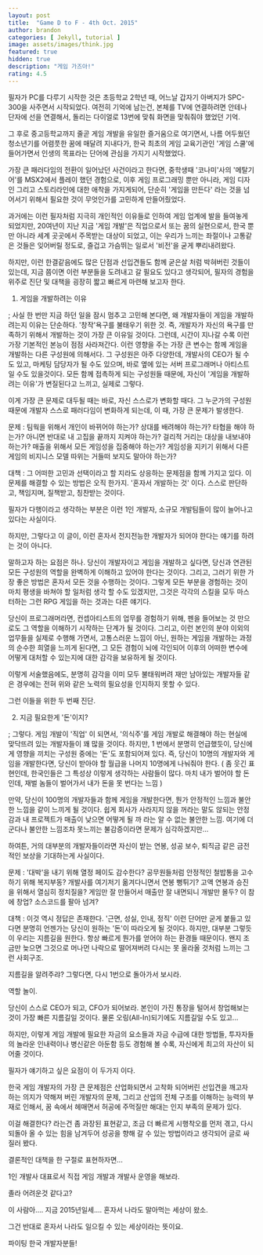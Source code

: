 ```yaml
---
layout: post
title:  "Game D to F - 4th Oct. 2015"
author: brandon
categories: [ Jekyll, tutorial ]
image: assets/images/think.jpg
featured: true
hidden: true
description: "게임 가즈아!"
rating: 4.5
---
```


필자가 PC를 다루기 시작한 것은 초등학교 2학년 때, 어느날 갑자기 아버지가 SPC-300을 사주면서 시작되었다. 여전히 기억에 남는건, 본체를 TV에 연결하려면 안테나 단자에 선을 연결해서, 돌리는 다이얼로 13번에 맞춰 화면을 맞춰줘야 했었던 기억. 

 그 후로 중고등학교까지 줄곧 게임 개발을 유일한 즐거움으로 여기면서, 나름 어두웠던 청소년기를 어렴풋한 꿈에 매달려 지내다가, 한국 최초의 게임 교육기관인 '게임 스쿨'에 들어가면서 인생의 목표라는 단어에 관심을 가지기 시작했었다. 

 

 가장 큰 패러다임의 전환이 일어났던 사건이라고 한다면, 중학생때 '코나미'사의 '메탈기어'를 MSX2에서 플레이 했던 경험으로,   이후 게임 프로그래밍 뿐만 아니라, 게임 디자인 그리고 스토리라인에 대한 애착을 가지게되어, 단순히 '게임을 만든다' 라는 것을 넘어서기 위해서 필요한 것이 무엇인가를 고민하게 만들어줬었다.



 과거에는 이런 필자처럼 지극히 개인적인 이유들로 인하여 게임 업계에 발을 들여놓게 되었지만, 20여년이 지난 지금 '게임 개발'은 직업으로서 또는 꿈의 실현으로서, 한국 뿐만 아니라 세계 곳곳에서 주목받는 대상이 되었고, 이는 우리가 느끼는 좌절이나 고통같은 것들은 잊어버릴 정도로, 즐겁고 가슴뛰는 일로서 '비전'을 굳게 뿌리내려왔다. 



 하지만, 이런 한결같음에도 많은 단점과 선입견들도 함께 굳은살 처럼 박혀버린 것들이 있는데, 지금 쯤이면 이런 부분들을 도려내고 갈 필요도 있다고 생각되어, 필자의 경험을 위주로 진단 및 대책을 굉장히 짧고 빠르게 마련해 보고자 한다.



 1. 게임을 개발하려는 이유

  ; 사실 한 번만 지금 하던 일을 잠시 멈추고 고민해 본다면, 왜 개발자들이 게임을 개발하려는지 이유는 단순하다. '창작'욕구를 불태우기 위한 것. 즉, 개발자가 자신의 욕구를 만족하기 위해서 개발하는 것이 가장 큰 이유일 것이다. 그런데, 시간이 지나갈 수록 이런 가장 기본적인 본능이 점점 사라져간다. 이런 영향을 주는 가장 큰 변수는 함께 게임을 개발하는 다른 구성원에 의해서다. 그 구성원은 아주 다양한데, 개발사의 CEO가 될 수도 있고, 마케팅 담당자가 될 수도 있으며, 바로 옆에 있는 서버 프로그래머나 아티스트 일 수도 있을것이다. 모든 함께 접촉하게 되는 구성원들 때문에, 자신이 '게임을 개발하려는 이유'가 변질된다고 느끼고, 실제로 그렇다.

 이게 가장 큰 문제로 대두될 때는 바로, 자신 스스로가 변화할 때다. 그 누군가의 구성원 때문에 개발자 스스로 패러다임이 변화하게 되는데, 이 때, 가장 큰 문제가 발생한다. 



 문제 : 팀웍을 위해서 개인이 바뀌어야 하는가? 상대를 배려해야 하는가? 타협을 해야 하는가? 아니면 반대로 내 고집을 끝까지 지켜야 하는가? 걸리적 거리는 대상을 내보내야 하는가? 매출을 위해서 모든 게임성을 집중해야 하는가? 게임성을 지키기 위해서 다른 게임의 비지니스 모델 따위는 거들떠 보지도 말아야 하는가? 



 대책 : 그 어떠한 고민과 선택이라고 할 지라도 상응하는 문제점을 함께 가지고 있다. 이 문제를 해결할 수 있는 방법은 오직 한가지. '혼자서 개발하는 것' 이다. 스스로 판단하고, 책임지며, 질책받고, 칭찬받는 것이다.



 필자가 다행이라고 생각하는 부분은 이런 1인 개발자, 소규모 개발팀들이 많이 늘어나고 있다는 사실이다.

 하지만, 그렇다고 이 글이, 이런 혼자서 전지전능한 개발자가 되어야 한다는 얘기를 하려는 것이 아니다.



 말하고자 하는 요점은 하나. 당신이 개발자이고 게임을 개발하고 싶다면, 당신과 연관된 모든 구성원의 역할을 완벽하게 이해하고 있어야 한다는 것이다. 그리고, 그러기 위한 가장 좋은 방법은 혼자서 모든 것을 수행하는 것이다. 그렇게 모든 부분을 경험하는 것이 마치 평생을 바쳐야 할 일처럼 생각 할 수도 있겠지만, 그것은 각각의 스킬을 모두 마스터하는 그런 RPG 게임을 하는 것과는 다른 얘기다.

 당신이 프로그래머라면, 컨셉아티스트의 업무를 경험하기 위해, 펜을 들어보는 것 만으로도 그 역할을 이해하기 시작하는 단계가 될 것이다. 그리고, 이런 본인의 분야 이외의 업무들을 실제로 수행해 가면서, 고통스러운 느낌이 아닌, 원하는 게임을 개발하는 과정의 순수한 희열을 느끼게 된다면, 그 모든 경험이 뇌에 각인되어 이후의 어떠한 변수에 어떻게 대처할 수 있는지에 대한 감각을 보유하게 될 것이다.



 이렇게 서술했음에도, 분명히 감각을 이미 모두 불태워버려 재만 남아있는 개발자들 같은 경우에는 전혀 위와 같은 노력의 필요성을 인지하지 못할 수 있다. 



 그런 이들을 위한 두 번째 진단.



 2. 지금 필요한게 '돈'이지?

 ; 그렇다. 게임 개발이 '직업' 이 되면서, '의식주'를 게임 개발로 해결해야 하는 현실에 맞닥뜨려 있는 개발자들이 꽤 많을 것이다. 하지만, 1 번에서 분명히 언급했듯이, 당신에게 영향을 끼치는 구성원 중에는 '돈'도 포함되어져 있다. 즉, 당신이 10명의 개발자와 게임을 개발한다면, 당신이 받아야 할 월급을 나머지 10명에게 나눠줘야 한다. ( 좀 웃긴 표현인데, 한국인들은 그 특성상 이렇게 생각하는 사람들이 많다. 마치 내가 벌어야 할 돈인데, 재벌 놈들이 벌어가서 내가 돈을 못 번다는 느낌 )

 만약, 당신이 100명의 개발자들과 함께 게임을 개발한다면, 뭔가 안정적인 느낌과 불안한 느낌을 같이 느끼게 될 것이다. 쉽게 회사가 사라지지 않을 꺼라는 말도 않되는 안정감과 내 프로젝트가 매출이 낮으면 어떻게 될 까 라는 알 수 없는 불안한 느낌. 여기에 더군다나 불안한 느낌조차 못느끼는 불감증이라면 문제가 심각하겠지만...



 하여튼, 거의 대부분의 개발자들이라면 자신이 받는 연봉, 성공 보수, 퇴직금 같은 금전적인 보상을 기대하는게 사실이다.

 

 문제 : '대박'을 내기 위해 열정 페이도 감수한다? 공무원들처럼 안정적인 철밥통을 고수하기 위해 복지부동? 개발사를 여기저기 옮겨다니면서 연봉 뻥튀기? 고액 연봉과 승진을 위해서 열심히 정치질을? 게임만 잘 만들어서 매출만 잘 내면되니 개발만 몰두? 이 참에 창업? 소스코드를 팔아 넘겨?



 대책 : 이것 역시 정답은 존재한다. '근면, 성실, 인내, 정직' 이런 단어만 굳게 붙들고 있다면 분명히 언젠가는 당신이 원하는 '돈'이 따라오게 될 것이다. 하지만, 대부분 그렇듯이 우리는 지름길을 원한다. 항상 빠르게 뭔가를 얻어야 하는 환경들 때문이다. 왠지 조금만 늦으면 그것으로 머나먼 나락으로 떨어져버려 다시는 못 올라올 것처럼 느끼는 그런 사회구조.



 지름길을 알려주랴? 그렇다면, 다시 1번으로 돌아가서 보시라.



 역할 놀이. 

 당신이 스스로 CEO가 되고, CFO가 되어보라. 본인이 가진 통장을 털어서 창업해보는 것이 가장 빠른 지름길일 것이다. 물론 오링(All-In)되기에도 지름길일 수도 있고...



 하지만, 이렇게 게임 개발에 필요한 자금의 요소들과 자금 수급에 대한 방법들, 투자자들의 놀라운 인내력이나 병신같은 아둔함 등도 경험해 볼 수록, 자신에게 최고의 자산이 되어줄 것이다.



 필자가 얘기하고 싶은 요점이 이 두가지 이다.



 한국 게임 개발자의 가장 큰 문제점은 산업화되면서 고착화 되어버린 선입견을 깨고자 하는 의지가 약해져 버린 개발자의 문제, 그리고 산업의 전체 구조를 이해하는 능력의 부재로 인해서, 꿈 속에서 헤매면서 허공에 주먹질만 해대는 인지 부족의 문제가 있다.



 이걸 해결한다? 라는건 좀 과장된 표현같고, 조금 더 빠르게 시행착오를 먼저 겪고, 다시 되돌아 올 수 있는 힘을 남겨두어 성공을 향해 갈 수 있는 방법이라고 생각되어 글로 싸질러 봤다.



 결론적인 대책을 한 구절로 표현하자면...



 1인 개발사 대표로서 직접 게임 개발과 개발사 운영을 해보라.



 졸라 어려운것 같다고? 



 이 사람아.... 지금 2015년일세.... 혼자서 나라도 말아먹는 세상이 왔소.



 그건 반대로 혼자서 나라도 일으킬 수 있는 세상이라는 뜻이요.



 파이팅 한국 개발자분들!


